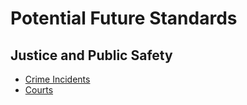 # Potential Future Standards

## Justice and Public Safety

* [Crime Incidents](../../future_standards/justice_and_public_safety/crime_incidents.md)
* [Courts](../../future_standards/justice_and_public_safety/courts.md)
